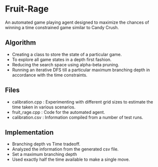 # Fruit-Rage
An automated game playing agent designed to maximize the chances of winning a time constrained game similar to Candy Crush.

## Algorithm
- Creating a class to store the state of a particular game.
- To explore all game states in a depth first fashion.
- Reducing the search space using alpha-beta pruning.
- Running an iterative DFS till a particular maximum branching depth in accordance with the time constraints.

## Files
- calibration.cpp : Experimenting with different grid sizes to estimate the time taken in various scenarios.
- fruit_rage.cpp : Code for the automated agent.
- calibration.csv : Information compiled from a number of test runs.

## Implementation
- Branching depth vs Time tradeoff.
- Analyzed the information from the generated csv file.
- Set a maximum branching depth
- Used exactly half the time available to make a single move.



